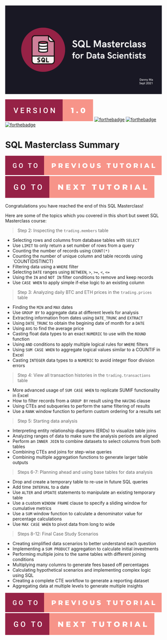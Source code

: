 <p align="center">
    <img src="./../images/sql-masterclas-banner.png" alt="sql-masterclass-banner">
</p>

[![forthebadge](./../images/badges/version-1.0.svg)]()
[![forthebadge](https://forthebadge.com/images/badges/powered-by-coffee.svg)]()
[![forthebadge](https://forthebadge.com/images/badges/built-with-love.svg)]()
[![forthebadge](https://forthebadge.com/images/badges/ctrl-c-ctrl-v.svg)]()

# SQL Masterclass Summary

[![forthebadge](./../images/badges/go-to-previous-tutorial.svg)](https://github.com/datawithdanny/sql-masterclass/tree/main/course-content/step12.md)
[![forthebadge](./../images/badges/go-to-next-tutorial.svg)](https://github.com/datawithdanny/sql-masterclass/tree/main/course-content/the-end.md)

Congratulations you have reached the end of this SQL Masterclass!

Here are some of the topics which you covered in this short but sweet SQL Masterclass course:

> Step 2: Inspecting the `trading.members` table

* Selecting rows and columns from database tables with `SELECT`
* Use `LIMIT` to only return a set number of rows from a query
* Counting the number of records using `COUNT(*)`
* Counting the number of unique column and table records using `COUNT(DISTINCT)
* Filtering data using a `WHERE` filter
* Selecting `DATE` ranges using `BETWEEN`, `>`, `>=`, `<`, `<=`
* Using the `IN` and `NOT IN` filter conditions to remove and keep records
* Use `CASE WHEN` to apply simple if-else logic to an existing column

> Step 3: Analyzing daily BTC and ETH prices in the `trading.prices` table

* Finding the `MIN` and `MAX` dates
* Use `GROUP BY` to aggregate data at different levels for analysis
* Extracting information from dates using `DATE_TRUNC` and `EXTRACT`
* Using `DATE_TRUNC` to obtain the begining date of month for a `DATE`
* Using `AVG` to find the average price
* Casting float data types to an exact `NUMERIC` to use with the `ROUND` function
* Using `AND` conditions to apply multiple logical rules for `WHERE` filters
* Using `SUM CASE WHEN` to aggregate logical values similar to a COUNTIF in Excel
* Casting `INTEGER` data types to a `NUMERIC` to avoid integer floor division errors

> Step 4: View all transaction histories in the `trading.transactions` table

* More advanced usage of `SUM CASE WHEN` to replicate SUMIF functionality in Excel
* How to filter records from a `GROUP BY` result using the `HAVING` clause
* Using CTEs and subqueries to perform the same filtering of results
* Use a `RANK` window function to perform custom ordering for a results set

> Step 5: Starting data analysis

* Interpreting entity relationship diagrams (ERDs) to visualize table joins
* Analyzing ranges of data to make sure the analysis periods are aligned
* Perform an `INNER JOIN` to combine datasets to select columns from both tables
* Combining CTEs and joins for step-wise queries
* Combining multiple aggregation functions to generate larger table outputs

> Steps 6-7: Planning ahead and using base tables for data analysis

* Drop and create a temporary table to re-use in future SQL queries
* Add time `INTERVAL` to a date
* Use `ALTER` and `UPDATE` statements to manipulate an existing temporary table
* Use a custom `WINDOW FRAME` clause to specify a sliding window for cumulative metrics
* Use a `SUM` window function to calculate a denominator value for percentage calculations
* Use `MAX CASE WHEN` to pivot data from long to wide

> Steps 8-12: Final Case Study Scenarios

* Creating simplified data scenarios to better understand each question
* Implementing a `SUM PRODUCT` aggregation to calculate initial investments
* Performing multiple joins to the same tables with different joining conditions
* Multiplying many columns to generate fees based off percentages
* Calculating hypothetical scenarios and implementing complex logic using SQL
* Creating a complete CTE workflow to generate a reporting dataset
* Aggregating data at multiple levels to generate multiple insights

[![forthebadge](./../images/badges/go-to-previous-tutorial.svg)](https://github.com/datawithdanny/sql-masterclass/tree/main/course-content/step12.md)
[![forthebadge](./../images/badges/go-to-next-tutorial.svg)](https://github.com/datawithdanny/sql-masterclass/tree/main/course-content/the-end.md)